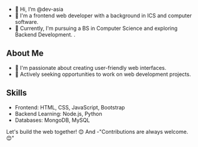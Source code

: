 - 👋 Hi, I’m @dev-asia
- 👀 I'm a frontend web developer with a background in ICS and computer software.
- 🌱 Currently, I'm pursuing a BS in Computer Science and exploring Backend Development.
.

## About Me
- 🌱 I'm passionate about creating user-friendly web interfaces.
- 💼 Actively seeking opportunities to work on web development projects.

## Skills

- Frontend: HTML, CSS, JavaScript, Bootstrap
- Backend Learning: Node.js, Python
- Databases: MongoDB, MySQL

Let's build the web together! 😊
         And
-"Contributions are always welcome.😊"


